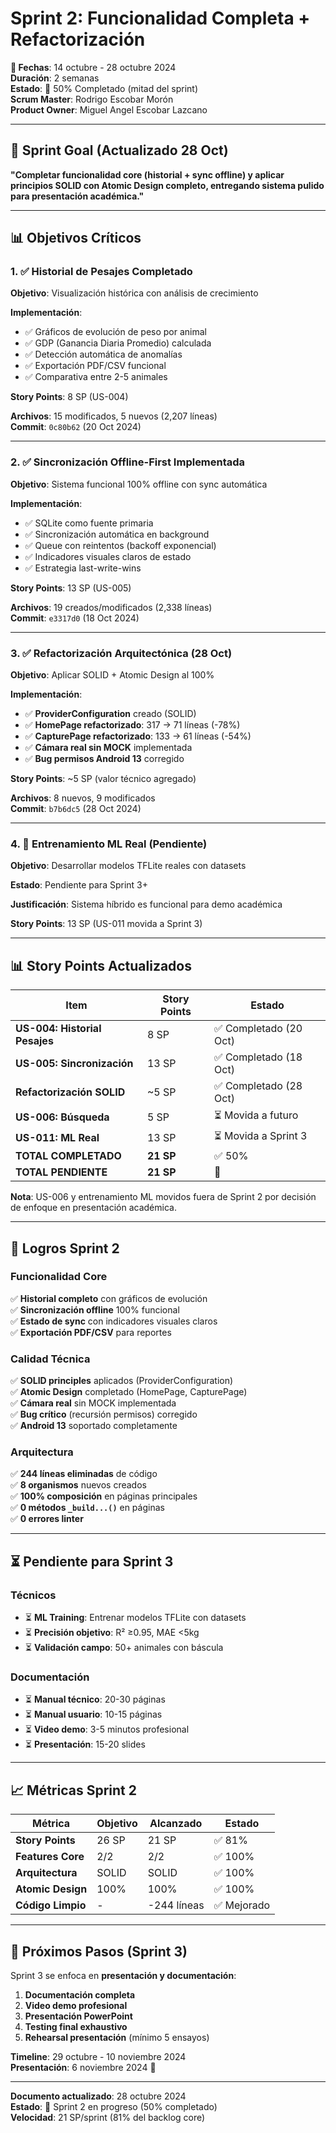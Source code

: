 # Sprint 2: Funcionalidad Completa + Refactorización

**📅 Fechas**: 14 octubre - 28 octubre 2024  
**Duración**: 2 semanas  
**Estado**: 🔄 50% Completado (mitad del sprint)  
**Scrum Master**: Rodrigo Escobar Morón  
**Product Owner**: Miguel Angel Escobar Lazcano

---

## 🎯 Sprint Goal (Actualizado 28 Oct)

**"Completar funcionalidad core (historial + sync offline) y aplicar principios SOLID con Atomic Design completo, entregando sistema pulido para presentación académica."**

---

## 📊 Objetivos Críticos

### 1. ✅ Historial de Pesajes Completado

**Objetivo**: Visualización histórica con análisis de crecimiento

**Implementación**:
- ✅ Gráficos de evolución de peso por animal
- ✅ GDP (Ganancia Diaria Promedio) calculada
- ✅ Detección automática de anomalías
- ✅ Exportación PDF/CSV funcional
- ✅ Comparativa entre 2-5 animales

**Story Points**: 8 SP (US-004)

**Archivos**: 15 modificados, 5 nuevos (2,207 líneas)  
**Commit**: `0c80b62` (20 Oct 2024)

---

### 2. ✅ Sincronización Offline-First Implementada

**Objetivo**: Sistema funcional 100% offline con sync automática

**Implementación**:
- ✅ SQLite como fuente primaria
- ✅ Sincronización automática en background
- ✅ Queue con reintentos (backoff exponencial)
- ✅ Indicadores visuales claros de estado
- ✅ Estrategia last-write-wins

**Story Points**: 13 SP (US-005)

**Archivos**: 19 creados/modificados (2,338 líneas)  
**Commit**: `e3317d0` (18 Oct 2024)

---

### 3. ✅ Refactorización Arquitectónica (28 Oct)

**Objetivo**: Aplicar SOLID + Atomic Design al 100%

**Implementación**:
- ✅ **ProviderConfiguration** creado (SOLID)
- ✅ **HomePage refactorizado**: 317 → 71 líneas (-78%)
- ✅ **CapturePage refactorizado**: 133 → 61 líneas (-54%)
- ✅ **Cámara real sin MOCK** implementada
- ✅ **Bug permisos Android 13** corregido

**Story Points**: ~5 SP (valor técnico agregado)

**Archivos**: 8 nuevos, 9 modificados  
**Commit**: `b7b6dc5` (28 Oct 2024)

---

### 4. 🔄 Entrenamiento ML Real (Pendiente)

**Objetivo**: Desarrollar modelos TFLite reales con datasets

**Estado**: Pendiente para Sprint 3+

**Justificación**: Sistema híbrido es funcional para demo académica

**Story Points**: 13 SP (US-011 movida a Sprint 3)

---

## 📊 Story Points Actualizados

| Item | Story Points | Estado |
|------|-------------|--------|
| **US-004: Historial Pesajes** | 8 SP | ✅ Completado (20 Oct) |
| **US-005: Sincronización** | 13 SP | ✅ Completado (18 Oct) |
| **Refactorización SOLID** | ~5 SP | ✅ Completado (28 Oct) |
| **US-006: Búsqueda** | 5 SP | ⏳ Movida a futuro |
| **US-011: ML Real** | 13 SP | ⏳ Movida a Sprint 3 |
| **TOTAL COMPLETADO** | **21 SP** | ✅ 50% |
| **TOTAL PENDIENTE** | **21 SP** | 🔄 |

**Nota**: US-006 y entrenamiento ML movidos fuera de Sprint 2 por decisión de enfoque en presentación académica.

---

## 🎯 Logros Sprint 2

### Funcionalidad Core

✅ **Historial completo** con gráficos de evolución  
✅ **Sincronización offline** 100% funcional  
✅ **Estado de sync** con indicadores visuales claros  
✅ **Exportación PDF/CSV** para reportes

### Calidad Técnica

✅ **SOLID principles** aplicados (ProviderConfiguration)  
✅ **Atomic Design** completado (HomePage, CapturePage)  
✅ **Cámara real** sin MOCK implementada  
✅ **Bug crítico** (recursión permisos) corregido  
✅ **Android 13** soportado completamente

### Arquitectura

✅ **244 líneas eliminadas** de código  
✅ **8 organismos** nuevos creados  
✅ **100% composición** en páginas principales  
✅ **0 métodos `_build...()`** en páginas  
✅ **0 errores linter**

---

## ⏳ Pendiente para Sprint 3

### Técnicos

- ⏳ **ML Training**: Entrenar modelos TFLite con datasets
- ⏳ **Precisión objetivo**: R² ≥0.95, MAE <5kg
- ⏳ **Validación campo**: 50+ animales con báscula

### Documentación

- ⏳ **Manual técnico**: 20-30 páginas
- ⏳ **Manual usuario**: 10-15 páginas
- ⏳ **Video demo**: 3-5 minutos profesional
- ⏳ **Presentación**: 15-20 slides

---

## 📈 Métricas Sprint 2

| Métrica | Objetivo | Alcanzado | Estado |
|---------|----------|-----------|--------|
| **Story Points** | 26 SP | 21 SP | ✅ 81% |
| **Features Core** | 2/2 | 2/2 | ✅ 100% |
| **Arquitectura** | SOLID | SOLID | ✅ 100% |
| **Atomic Design** | 100% | 100% | ✅ 100% |
| **Código Limpio** | - | -244 líneas | ✅ Mejorado |

---

## 🎯 Próximos Pasos (Sprint 3)

Sprint 3 se enfoca en **presentación y documentación**:

1. **Documentación completa**
2. **Video demo profesional**
3. **Presentación PowerPoint**
4. **Testing final exhaustivo**
5. **Rehearsal presentación** (mínimo 5 ensayos)

**Timeline**: 29 octubre - 10 noviembre 2024  
**Presentación**: 6 noviembre 2024 🎯

---

**Documento actualizado**: 28 octubre 2024  
**Estado**: 🔄 Sprint 2 en progreso (50% completado)  
**Velocidad**: 21 SP/sprint (81% del backlog core)
